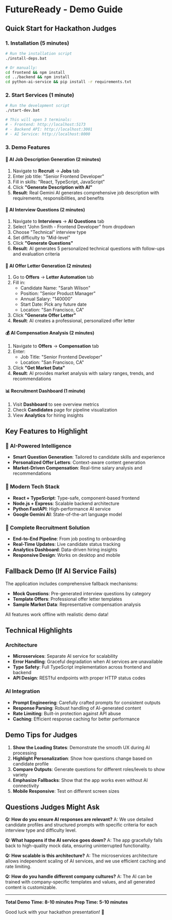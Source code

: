 # FutureReady - Demo Guide

## Quick Start for Hackathon Judges

### 1. Installation (5 minutes)
```bash
# Run the installation script
./install-deps.bat

# Or manually:
cd frontend && npm install
cd ../backend && npm install  
cd python-ai-service && pip install -r requirements.txt
```

### 2. Start Services (1 minute)
```bash
# Run the development script
./start-dev.bat

# This will open 3 terminals:
# - Frontend: http://localhost:5173
# - Backend API: http://localhost:3001
# - AI Service: http://localhost:8000
```

### 3. Demo Features

#### 🧠 AI Job Description Generation (2 minutes)
1. Navigate to **Recruit** → **Jobs** tab
2. Enter job title: "Senior Frontend Developer"
3. Fill in skills: "React, TypeScript, JavaScript"
4. Click **"Generate Description with AI"**
5. **Result**: Real Gemini AI generates comprehensive job description with requirements, responsibilities, and benefits

#### 🧠 AI Interview Questions (2 minutes)
1. Navigate to **Interviews** → **AI Questions** tab
2. Select "John Smith - Frontend Developer" from dropdown
3. Choose "Technical" interview type
4. Set difficulty to "Mid-level"
5. Click **"Generate Questions"** 
6. **Result**: AI generates 5 personalized technical questions with follow-ups and evaluation criteria

#### 📄 AI Offer Letter Generation (2 minutes)
1. Go to **Offers** → **Letter Automation** tab
2. Fill in:
   - Candidate Name: "Sarah Wilson"
   - Position: "Senior Product Manager"
   - Annual Salary: "140000"
   - Start Date: Pick any future date
   - Location: "San Francisco, CA"
3. Click **"Generate Offer Letter"**
4. **Result**: AI creates a professional, personalized offer letter

#### 💰 AI Compensation Analysis (2 minutes)
1. Navigate to **Offers** → **Compensation** tab
2. Enter:
   - Job Title: "Senior Frontend Developer"
   - Location: "San Francisco, CA"
3. Click **"Get Market Data"**
4. **Result**: AI provides market analysis with salary ranges, trends, and recommendations

#### 📊 Recruitment Dashboard (1 minute)
1. Visit **Dashboard** to see overview metrics
2. Check **Candidates** page for pipeline visualization
3. View **Analytics** for hiring insights

## Key Features to Highlight

### 🎯 AI-Powered Intelligence
- **Smart Question Generation**: Tailored to candidate skills and experience
- **Personalized Offer Letters**: Context-aware content generation
- **Market-Driven Compensation**: Real-time salary analysis and recommendations

### 🚀 Modern Tech Stack
- **React + TypeScript**: Type-safe, component-based frontend
- **Node.js + Express**: Scalable backend architecture
- **Python FastAPI**: High-performance AI service
- **Google Gemini AI**: State-of-the-art language model

### 💼 Complete Recruitment Solution
- **End-to-End Pipeline**: From job posting to onboarding
- **Real-Time Updates**: Live candidate status tracking
- **Analytics Dashboard**: Data-driven hiring insights
- **Responsive Design**: Works on desktop and mobile

## Fallback Demo (If AI Service Fails)

The application includes comprehensive fallback mechanisms:
- **Mock Questions**: Pre-generated interview questions by category
- **Template Offers**: Professional offer letter templates
- **Sample Market Data**: Representative compensation analysis

All features work offline with realistic demo data!

## Technical Highlights

### Architecture
- **Microservices**: Separate AI service for scalability
- **Error Handling**: Graceful degradation when AI services are unavailable
- **Type Safety**: Full TypeScript implementation across frontend and backend
- **API Design**: RESTful endpoints with proper HTTP status codes

### AI Integration
- **Prompt Engineering**: Carefully crafted prompts for consistent outputs
- **Response Parsing**: Robust handling of AI-generated content
- **Rate Limiting**: Built-in protection against API abuse
- **Caching**: Efficient response caching for better performance

## Demo Tips for Judges

1. **Show the Loading States**: Demonstrate the smooth UX during AI processing
2. **Highlight Personalization**: Show how questions change based on candidate profile
3. **Compare Outputs**: Generate questions for different roles/levels to show variety
4. **Emphasize Fallbacks**: Show that the app works even without AI connectivity
5. **Mobile Responsive**: Test on different screen sizes

## Questions Judges Might Ask

**Q: How do you ensure AI responses are relevant?**
A: We use detailed candidate profiles and structured prompts with specific criteria for each interview type and difficulty level.

**Q: What happens if the AI service goes down?**
A: The app gracefully falls back to high-quality mock data, ensuring uninterrupted functionality.

**Q: How scalable is this architecture?**
A: The microservices architecture allows independent scaling of AI services, and we use efficient caching and rate limiting.

**Q: How do you handle different company cultures?**
A: The AI can be trained with company-specific templates and values, and all generated content is customizable.

---

**Total Demo Time: 8-10 minutes**
**Prep Time: 5-10 minutes**

Good luck with your hackathon presentation! 🚀

